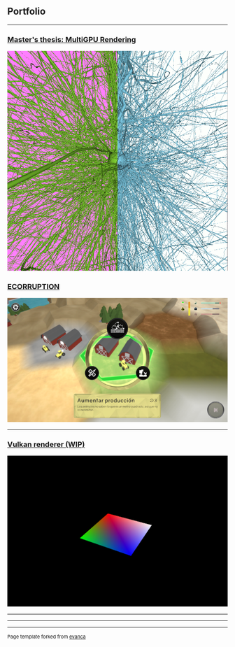 ## Portfolio

---
### [Master's thesis: MultiGPU Rendering](/tfm_page)
<img src="images/tfm/capturaSortFirst.png" />

### [ECORRUPTION](/ecorruption_page)
<img src="images/ecorruption/1.png?raw=true"/>

<!-- ---
### [OpenGL renderer](/opengl_page)
<img src="images/motor/main.png?raw=true"/>
 -->
---
### [Vulkan renderer (WIP)](/vulkan_page)
<img src="images/vulkan/main.png?raw=true"/>

---

<!--### Web development work
[A](/pgatr/index.html)

- [Glissandoo](https://glissandoo.com/)
-->

---




---
<p style="font-size:11px">Page template forked from <a href="https://github.com/evanca/quick-portfolio">evanca</a></p>
<!-- Remove above link if you don't want to attibute -->
